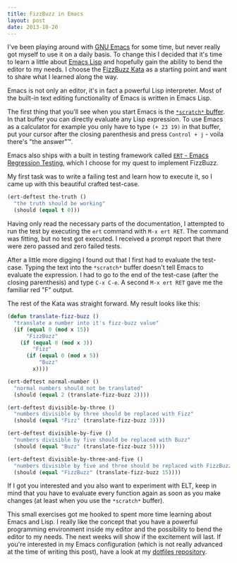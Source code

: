 ```yaml
---
title: FizzBuzz in Emacs
layout: post
date: 2013-10-20
---
```


I've been playing around with
[GNU Emacs](http://www.gnu.org/software/emacs/) for some time, but
never really got myself to use it on a daily basis.  To change this I
decided that it's time to learn a little about
[Emacs Lisp](http://en.wikipedia.org/wiki/Emacs_Lisp) and hopefully
gain the ability to bend the editor to my needs. I choose the
[FizzBuzz Kata](http://codingdojo.org/cgi-bin/wiki.pl?KataFizzBuzz) as
a starting point and want to share what I learned along the way.



Emacs is not only an editor, it's in fact a powerful Lisp
interpreter.  Most of the built-in text editing functionality of Emacs
is written in Emacs Lisp.

The first thing that you'll see when you start Emacs is the
[`*scratch*` buffer](http://www.gnu.org/software/emacs/manual/html_node/emacs/Lisp-Interaction.html).
In that buffer you can directly evaluate any Lisp expression.  To use
Emacs as a calculator for example you only have to type `(+ 23 19)` in
that buffer, put your cursor after the closing parenthesis
and press `Control + j` - voila there's "the answer"&trade;.

Emacs also ships with a built in testing framework called
[`ERT` - Emacs Regression Testing](http://www.gnu.org/software/emacs/manual/html_node/ert/),
which I choose for my quest to implement FizzBuzz.

My first task was to write a failing test and learn how to execute it,
so I came up with this beautiful crafted test-case.

```cl
(ert-deftest the-truth ()
  "the truth should be working"
  (should (equal t 0)))
```

Having only read the necessary parts of the documentation, I attempted
to run the test by executing the `ert` command with `M-x ert RET`. The
command was fitting, but no test got executed. I received a prompt
report that there were zero passed and zero failed tests.

After a little more digging I found out that I first had to evaluate
the test-case.  Typing the text into the `*scratch*` buffer doesn't
tell Emacs to evaluate the expression.  I had to go to the end of the
test-case (after the closing parenthesis) and type `C-x C-e`. A second
`M-x ert RET` gave me the familiar red "F" output.

The rest of the Kata was straight forward. My result looks like this:

```cl
(defun translate-fizz-buzz ()
  "translate a number into it's fizz-buzz value"
  (if (equal 0 (mod x 15))
      "FizzBuzz"
    (if (equal 0 (mod x 3))
        "Fizz"
      (if (equal 0 (mod x 5))
          "Buzz"
        x))))

(ert-deftest normal-number ()
  "normal numbers should not be translated"
  (should (equal 2 (translate-fizz-buzz 2))))

(ert-deftest divisible-by-three ()
  "numbers divisible by three should be replaced with Fizz"
  (should (equal "Fizz" (translate-fizz-buzz 3))))

(ert-deftest divisible-by-five ()
  "numbers divisible by five should be replaced with Buzz"
  (should (equal "Buzz" (translate-fizz-buzz 5))))

(ert-deftest divisible-by-three-and-five ()
  "numbers divisible by five and three should be replaced with FizzBuzz"
  (should (equal "FizzBuzz" (translate-fizz-buzz 15))))
```

If I got you interested and you also want to experiment with ELT, keep
in mind that you have to evaluate every function again as soon as you
make changes (at least when you use the `*scratch*` buffer).

This small exercises got me hooked to spent more time learning about
Emacs and Lisp. I really like the concept that you have a powerful
programming environment inside my editor and the possibility to bend
the editor to my needs. The next weeks will show if the excitement
will last. If you're interested in my Emacs configuration (which is
not really advanced at the time of writing this post), have a look at
my
[dotfiles repository](https://github.com/JanAhrens/dotfiles/tree/master/.emacs.d/).
